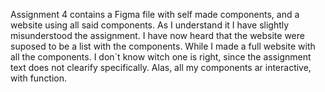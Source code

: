 Assignment 4 contains a Figma file with self made components, and a website using all said components. As I understand it I have slightly misunderstood the assignment. I have now heard that the website were suposed to be a list with the components. While I made a full website with all the components. I don´t know witch one is right, since the assignment text does not clearify specifically. 
Alas, all my components ar interactive, with function.